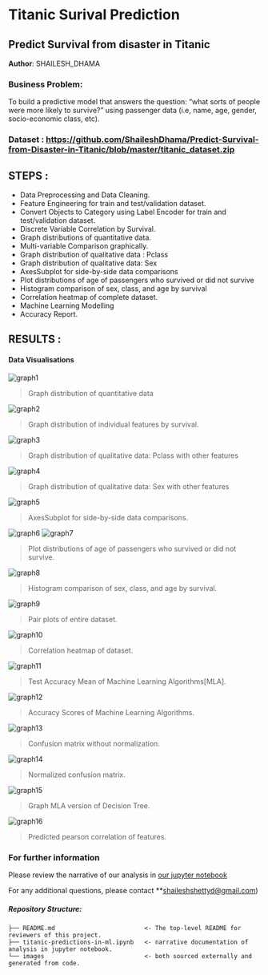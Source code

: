 # Titanic Surival Prediction
## Predict Survival from disaster in Titanic

**Author**: SHAILESH_DHAMA

### Business Problem:

To build a predictive model that answers the question: “what sorts of people were more likely to survive?” using passenger data 
(i.e, name, age, gender, socio-economic class, etc).

### Dataset : https://github.com/ShaileshDhama/Predict-Survival-from-Disaster-in-Titanic/blob/master/titanic_dataset.zip

## STEPS :

- Data Preprocessing and Data Cleaning.
- Feature Engineering for train and test/validation dataset.
- Convert Objects to Category using Label Encoder for train and test/validation dataset.
- Discrete Variable Correlation by Survival.
- Graph distributions of quantitative data.
- Multi-variable Comparison graphically.
- Graph distribution of qualitative data : Pclass
- Graph distribution of qualitative data: Sex
- AxesSubplot for side-by-side data comparisons
- Plot distributions of age of passengers who survived or did not survive
- Histogram comparison of sex, class, and age by survival
- Correlation heatmap of complete dataset.
- Machine Learning Modelling
- Accuracy Report.

## RESULTS :

#### Data Visualisations

![graph1](./TITANIC03.png)
> Graph distribution of quantitative data

![graph2](./TITANIC02.png)
> Graph distribution of individual features by survival.

![graph3](./TITANIC01.png)
> Graph distribution of qualitative data: Pclass with other features

![graph4](./TITANIC0.png)
> Graph distribution of qualitative data: Sex with other features

![graph5](./TITANIC1.png)
> AxesSubplot for side-by-side data comparisons.

![graph6](./TITANIC21.png)
![graph7](./TITANIC2.png)
> Plot distributions of age of passengers who survived or did not survive.

![graph8](./TITANIC3.png)
> Histogram comparison of sex, class, and age by survival.

![graph9](./TITANIC4.png)
> Pair plots of entire dataset.

![graph10](./TITANIC5.png)
> Correlation heatmap of dataset.

![graph11](./TITANIC6.PNG)
> Test Accuracy Mean of Machine Learning Algorithms[MLA].

![graph12](./TITANIC7.png)
> Accuracy Scores of Machine Learning Algorithms.

![graph13](./TITANIC8.png)
> Confusion matrix without normalization.

![graph14](./TITANIC81.png)
> Normalized confusion matrix. 

![graph15](./TITANIC9.svg)
> Graph MLA version of Decision Tree. 

![graph16](./TITANIC10.png)
> Predicted pearson correlation of features.

### For further information

Please review the narrative of our analysis in [our jupyter notebook](./titanic-predictions-in-ml.ipynb)

For any additional questions, please contact **shaileshshettyd@gmail.com)

##### Repository Structure:

```
├── README.md                         <- The top-level README for reviewers of this project.
├── titanic-predictions-in-ml.ipynb   <- narrative documentation of analysis in jupyter notebook.
└── images                            <- both sourced externally and generated from code.

```
